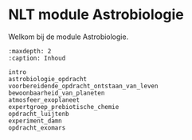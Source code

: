 # NLT module Astrobiologie

Welkom bij de module Astrobiologie.

```{toctree}
:maxdepth: 2
:caption: Inhoud

intro
astrobiologie_opdracht
voorbereidende_opdracht_ontstaan_van_leven
bewoonbaarheid_van_planeten
atmosfeer_exoplaneet
expertgroep_prebiotische_chemie
opdracht_luijtenb
experiment_damn
opdracht_exomars
```

